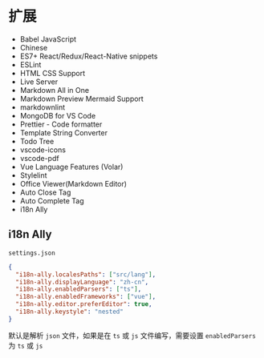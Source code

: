 # 扩展

- Babel JavaScript
- Chinese
- ES7+ React/Redux/React-Native snippets
- ESLint
- HTML CSS Support
- Live Server
- Markdown All in One
- Markdown Preview Mermaid Support
- markdownlint
- MongoDB for VS Code
- Prettier - Code formatter
- Template String Converter
- Todo Tree
- vscode-icons
- vscode-pdf
- Vue Language Features (Volar)
- Stylelint
- Office Viewer(Markdown Editor)
- Auto Close Tag
- Auto Complete Tag
- i18n Ally

## i18n Ally

`settings.json`

```json
{
  "i18n-ally.localesPaths": ["src/lang"],
  "i18n-ally.displayLanguage": "zh-cn",
  "i18n-ally.enabledParsers": ["ts"],
  "i18n-ally.enabledFrameworks": ["vue"],
  "i18n-ally.editor.preferEditor": true,
  "i18n-ally.keystyle": "nested"
}
```

默认是解析 `json` 文件，如果是在 `ts` 或 `js` 文件编写，需要设置 `enabledParsers` 为 `ts` 或 `js`
